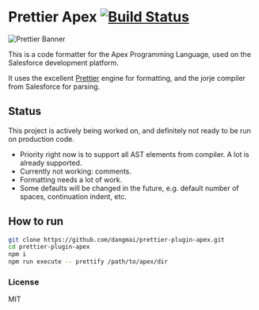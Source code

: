 # Prettier Apex  [![Build Status](https://travis-ci.org/dangmai/prettier-plugin-apex.svg)](https://travis-ci.org/dangmai/prettier-plugin-apex)

![Prettier Banner](https://raw.githubusercontent.com/prettier/prettier-logo/master/images/prettier-banner-light.png)

This is a code formatter for the Apex Programming Language,
used on the Salesforce development platform.

It uses the excellent [Prettier](https://prettier.io/) engine for formatting,
and the jorje compiler from Salesforce for parsing.

## Status

This project is actively being worked on,
and definitely not ready to be run on production code.

* Priority right now is to support all AST elements from compiler.
A lot is already supported.
* Currently not working: comments.
* Formatting needs a lot of work.
* Some defaults will be changed in the future, e.g. default number of spaces,
continuation indent, etc.

## How to run

```bash
git clone https://github.com/dangmai/prettier-plugin-apex.git
cd prettier-plugin-apex
npm i
npm run execute -- prettify /path/to/apex/dir
```

### License

MIT
